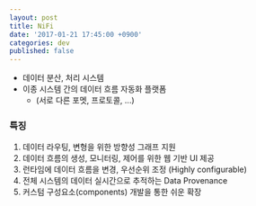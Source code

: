 ```yaml
---
layout: post
title: NiFi
date: '2017-01-21 17:45:00 +0900'
categories: dev
published: false
---
```

- 데이터 분산, 처리 시스템
- 이종 시스템 간의 데이터 흐름 자동화 플랫폼
  - (서로 다른 포멧, 프로토콜, ...)


### 특징
1. 데이터 라우팅, 변형을 위한 방향성 그래프 지원
2. 데이터 흐름의 생성, 모니터링, 제어를 위한 웹 기반 UI 제공
3. 런타임에 데이터 흐름을 변경, 우선순위 조정 (Highly configurable)
4. 전체 시스템의 데이터 실시간으로 추적하는 Data Provenance
5. 커스텀 구성요소(components) 개발을 통한 쉬운 확장


